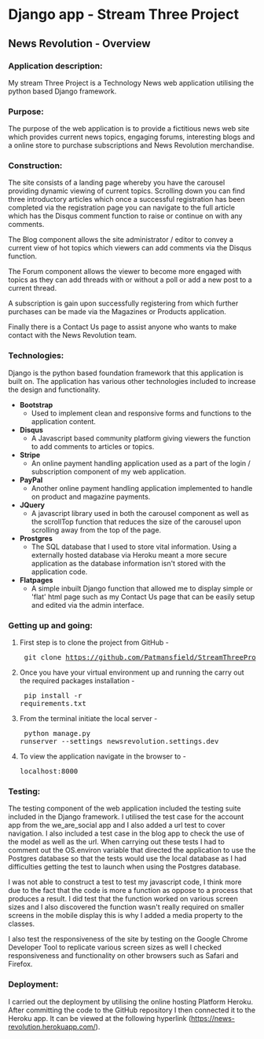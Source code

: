 # Django app - Stream Three Project


## News Revolution - Overview

### Application description:

My stream Three Project is a Technology News web application utilising the python based Django framework.   

### Purpose:

The purpose of the web application is to provide a fictitious news web site which provides current news topics, engaging forums, interesting blogs and 
a online store to purchase subscriptions and News Revolution merchandise.

### Construction:
 
 The site consists of a landing page whereby you have the carousel providing dynamic viewing of current topics.  Scrolling down
 you can find three introductory articles which once a successful registration has been completed via the registration page
 you can navigate to the full article which has the Disqus comment function to raise or continue on with any comments.  
 
 The Blog component allows the site administrator / editor to convey a current view of hot topics which viewers can add comments 
 via the Disqus function.
 
 The Forum component allows the viewer to become more engaged with topics as they can add threads with or without a poll 
 or add a new post to a current thread.  
 
 A subscription is gain upon successfully registering from which further purchases can be made via the Magazines or Products
 application.  
 
 Finally there is a Contact Us page to assist anyone who wants to make contact with the News Revolution team.
 
 ### Technologies:
 
 Django is the python based foundation framework that this application is built on.  The application has various other technologies 
 included to increase the design and functionality.  
 - **Bootstrap** 
    - Used to implement clean and responsive forms and functions to the application content.
 - **Disqus**
    - A Javascript based community platform giving viewers the function to add comments to articles or topics.
 - **Stripe**
    - An online payment handling application used as a part of the login / subscription component of my web application.
 - **PayPal**
    - Another online payment handling application implemented to handle on product and magazine payments.
 - **JQuery**
    - A javascript library used in both the carousel component as well as the scrollTop function that reduces the size
    of the carousel upon scrolling away from the top of the page.
 - **Prostgres**
    - The SQL database that I used to store vital information.  Using a externally hosted database via Heroku meant a more
    secure application as the database information isn't stored with the application code.
 - **Flatpages**
    - A simple inbuilt Django function that allowed me to display simple or 'flat' html page such as my Contact Us page that
    can be easily setup and edited via the admin interface.
    
 ### Getting up and going:
 
 1. First step is to clone the project from GitHub - <pre> git clone https://github.com/Patmansfield/StreamThreeProject.git
 2. Once you have your virtual environment up and running the carry out the required packages installation - <pre> pip install -r requirements.txt
 3. From the terminal initiate the local server - <pre> python manage.py runserver --settings newsrevolution.settings.dev
 4. To view the application navigate in the browser to - <pre> localhost:8000
    
 ### Testing:
 
 The testing component of the web application included the testing suite included in the Django framework.  I utilised the 
 test case for the account app from the we_are_social app and I also added a url test to cover navigation.  I also included a test case in the
 blog app to check the use of the model as well as the url.  When carrying out these tests I had to comment out the OS.environ
 variable that directed the application to use the Postgres database so that the tests would use the local database as I had
 difficulties getting the test to launch when using the Postgres database.  
 
 I was not able to construct a test to test my javascript code, I think more due to the fact that the code is more a function
 as oppose to a process that produces a result.  I did test that the function worked on various screen sizes and I also discovered
 the function wasn't really required on smaller screens in the mobile display this is why I added a media property to the classes.
 
 I also test the responsiveness of the site by testing on the Google Chrome Developer Tool to replicate various screen sizes as well
 I checked responsiveness and functionality on other browsers such as Safari and Firefox.  
 
 ### Deployment:
  
 I carried out the deployment by utilising the online hosting Platform Heroku.  After committing the code to the GitHub repository I then
 connected it to the Heroku app. It can be viewed at the following hyperlink (https://news-revolution.herokuapp.com/).
 
 
    
   